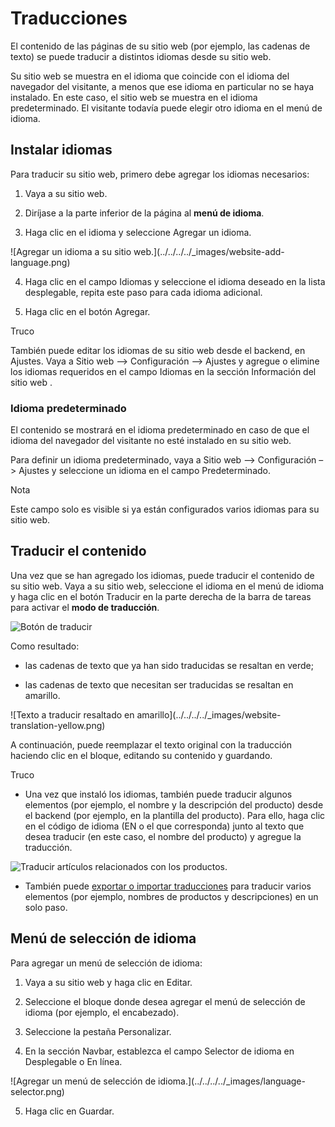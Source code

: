 # Traducciones

El contenido de las páginas de su sitio web (por ejemplo, las cadenas de
texto) se puede traducir a distintos idiomas desde su sitio web.

Su sitio web se muestra en el idioma que coincide con el idioma del navegador
del visitante, a menos que ese idioma en particular no se haya instalado. En
este caso, el sitio web se muestra en el idioma predeterminado. El visitante
todavía puede elegir otro idioma en el menú de idioma.

## Instalar idiomas

Para traducir su sitio web, primero debe agregar los idiomas necesarios:

  1. Vaya a su sitio web.

  2. Diríjase a la parte inferior de la página al **menú de idioma**.

  3. Haga clic en el idioma y seleccione Agregar un idioma.

![Agregar un idioma a su sitio web.](../../../../_images/website-add-
language.png)

  4. Haga clic en el campo Idiomas y seleccione el idioma deseado en la lista desplegable, repita este paso para cada idioma adicional.

  5. Haga clic en el botón Agregar.

Truco

También puede editar los idiomas de su sitio web desde el backend, en Ajustes.
Vaya a Sitio web –> Configuración –> Ajustes y agregue o elimine los idiomas
requeridos en el campo Idiomas en la sección Información del sitio web .

### Idioma predeterminado

El contenido se mostrará en el idioma predeterminado en caso de que el idioma
del navegador del visitante no esté instalado en su sitio web.

Para definir un idioma predeterminado, vaya a Sitio web –> Configuración –>
Ajustes y seleccione un idioma en el campo Predeterminado.

Nota

Este campo solo es visible si ya están configurados varios idiomas para su
sitio web.

## Traducir el contenido

Una vez que se han agregado los idiomas, puede traducir el contenido de su
sitio web. Vaya a su sitio web, seleccione el idioma en el menú de idioma y
haga clic en el botón Traducir en la parte derecha de la barra de tareas para
activar el **modo de traducción**.

![Botón de traducir](../../../../_images/translate-button.png)

Como resultado:

  * las cadenas de texto que ya han sido traducidas se resaltan en verde;

  * las cadenas de texto que necesitan ser traducidas se resaltan en amarillo.

![Texto a traducir resaltado en amarillo](../../../../_images/website-
translation-yellow.png)

A continuación, puede reemplazar el texto original con la traducción haciendo
clic en el bloque, editando su contenido y guardando.

Truco

  * Una vez que instaló los idiomas, también puede traducir algunos elementos (por ejemplo, el nombre y la descripción del producto) desde el backend (por ejemplo, en la plantilla del producto). Para ello, haga clic en el código de idioma (EN o el que corresponda) junto al texto que desea traducir (en este caso, el nombre del producto) y agregue la traducción.

![Traducir artículos relacionados con los
productos.](../../../../_images/product-translation.png)

  * También puede [exportar o importar traducciones](../../../../developer/howtos/translations.html) para traducir varios elementos (por ejemplo, nombres de productos y descripciones) en un solo paso.

## Menú de selección de idioma

Para agregar un menú de selección de idioma:

  1. Vaya a su sitio web y haga clic en Editar.

  2. Seleccione el bloque donde desea agregar el menú de selección de idioma (por ejemplo, el encabezado).

  3. Seleccione la pestaña Personalizar.

  4. En la sección Navbar, establezca el campo Selector de idioma en Desplegable o En línea.

![Agregar un menú de selección de idioma.](../../../../_images/language-
selector.png)

  5. Haga clic en Guardar.

